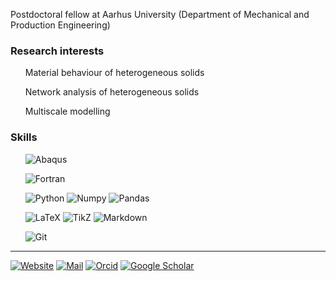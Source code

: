 Postdoctoral fellow at Aarhus University (Department of Mechanical and Production Engineering)

### Research interests

<ul>
    Material behaviour of heterogeneous solids
</ul>
<ul>
    Network analysis of heterogeneous solids
</ul>
<ul>
    Multiscale modelling
</ul>


### Skills
<p>
<ul>
    <img alt="Abaqus" src="https://img.shields.io/badge/-Abaqus-005386?&amp;logo=dassaultSystemes&amp;logoColor=fff" />
</ul>
<ul>
    <img alt="Fortran" src="https://img.shields.io/badge/-Fortran-734F96?&amp;logo=fortran&amp;logoColor=fff" />
</ul>
<ul>
    <img alt="Python" src="https://img.shields.io/badge/-Python-4B8BBE?&amp;logo=Python&amp;logoColor=fff" />
    <img alt="Numpy" src="https://img.shields.io/badge/-Numpy-013243?&amp;logo=NumPy" />
    <img alt="Pandas" src="https://img.shields.io/badge/-Pandas-150458?&amp;logo=pandas" />
</ul>
<ul>
    <img alt="LaTeX" src="https://img.shields.io/badge/-LaTeX-008080?&amp;logo=LaTeX&amp;?style=plastic" />
    <img alt="TikZ" src="https://img.shields.io/badge/-TikZ-000000?&amp;?style=plastic" />
    <img alt="Markdown" src="https://img.shields.io/badge/-Markdown-000000?&amp;logo=Markdown" />
</ul>
<ul>
    <img alt="Git" src="https://img.shields.io/badge/-Git-F05032?&amp;logo=Git&amp;logoColor=fff" />
</ul>
</p>

* * *

[![Website](https://img.shields.io/badge/Website-pure.au.dk/portal/da/jonas.hund@mpe.au.dk)](https://pure.au.dk/portal/da/jonas.hund@mpe.au.dk)
[![Mail](https://img.shields.io/badge/Mail-jonas.hund@mpe.au.dk-0078D4?&logo=microsoftoutlook&logoColor=fff)](mailto:jonas.hund@mpe.au.dk)
[![Orcid](https://img.shields.io/badge/ORCID-0000--0003--2140--4285-A6CE39?&logo=orcid&logoColor=fff)](https://orcid.org/0000-0003-2140-4285)
[![Google Scholar](https://img.shields.io/badge/Google_Scholar-Jonas_Hund-4285F4?&logo=googlescholar&logoColor=fff)](https://scholar.google.com/citations?user=L9oEAc8AAAAJ&hl=en)

<!---
<p>
  <a href="mailto:jonas.hund@mpe.au.dk">
    <img alt="email" src="https://img.shields.io/badge/Email-jonas.hund@mpe.au.dk-00509e?style=for-the-badge" />
  </a>
</p>
---!>

